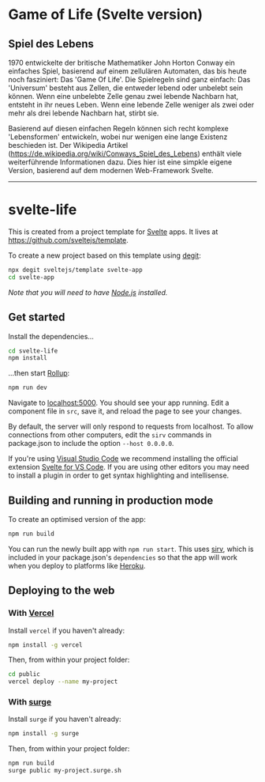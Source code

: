 # Game of Life (Svelte version)

## Spiel des Lebens

1970 entwickelte der britische Mathematiker John Horton Conway ein einfaches Spiel, basierend auf einem zellulären Automaten, das bis heute noch fasziniert: Das 'Game Of Life'. Die Spielregeln sind ganz einfach: Das 'Universum' besteht aus Zellen, die entweder lebend oder unbelebt sein können. Wenn eine unbelebte Zelle genau zwei lebende Nachbarn hat, entsteht in ihr neues Leben. Wenn eine lebende Zelle weniger als zwei oder mehr als drei lebende Nachbarn hat, stirbt sie.

Basierend auf diesen einfachen Regeln können sich recht komplexe 'Lebensformen' entwickeln, wobei nur wenigen eine lange Existenz beschieden ist. Der Wikipedia Artikel (https://de.wikipedia.org/wiki/Conways_Spiel_des_Lebens) enthält viele weiterführende Informationen dazu. Dies hier ist eine simpkle eigene Version, basierend auf dem modernen Web-Framework Svelte.

---

# svelte-life

This is created from a project template for [Svelte](https://svelte.dev) apps. It lives at https://github.com/sveltejs/template.

To create a new project based on this template using [degit](https://github.com/Rich-Harris/degit):

```bash
npx degit sveltejs/template svelte-app
cd svelte-app
```

*Note that you will need to have [Node.js](https://nodejs.org) installed.*


## Get started

Install the dependencies...

```bash
cd svelte-life
npm install
```

...then start [Rollup](https://rollupjs.org):

```bash
npm run dev
```

Navigate to [localhost:5000](http://localhost:5000). You should see your app running. Edit a component file in `src`, save it, and reload the page to see your changes.

By default, the server will only respond to requests from localhost. To allow connections from other computers, edit the `sirv` commands in package.json to include the option `--host 0.0.0.0`.

If you're using [Visual Studio Code](https://code.visualstudio.com/) we recommend installing the official extension [Svelte for VS Code](https://marketplace.visualstudio.com/items?itemName=svelte.svelte-vscode). If you are using other editors you may need to install a plugin in order to get syntax highlighting and intellisense.

## Building and running in production mode

To create an optimised version of the app:

```bash
npm run build
```

You can run the newly built app with `npm run start`. This uses [sirv](https://github.com/lukeed/sirv), which is included in your package.json's `dependencies` so that the app will work when you deploy to platforms like [Heroku](https://heroku.com).


## Deploying to the web

### With [Vercel](https://vercel.com)

Install `vercel` if you haven't already:

```bash
npm install -g vercel
```

Then, from within your project folder:

```bash
cd public
vercel deploy --name my-project
```

### With [surge](https://surge.sh/)

Install `surge` if you haven't already:

```bash
npm install -g surge
```

Then, from within your project folder:

```bash
npm run build
surge public my-project.surge.sh
```
